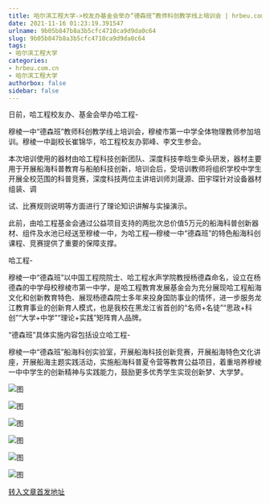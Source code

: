 ```yaml
---
title: 哈尔滨工程大学->校友办基金会举办“德森班”教师科创教学线上培训会 | hrbeu.com.cn
date: 2021-11-16 01:23:19.391547
urlname: 9b05b847b8a3b5cfc4710ca9d9da0c64
slug: 9b05b847b8a3b5cfc4710ca9d9da0c64
tags: 
- 哈尔滨工程大学
categories:
- hrbeu.com.cn
- 哈尔滨工程大学
authorbox: false
sidebar: false
---
```

日前，哈工程校友办、基金会举办哈工程-

穆棱一中“德森班”教师科创教学线上培训会，穆棱市第一中学全体物理教师参加培训。穆棱一中副校长崔锦华，哈工程校友办郭峰、李文生参会。

本次培训使用的器材由哈工程科技创新团队、深度科技李晗生牵头研发，器材主要用于开展船海科普教育与船舶科技创新，培训会后，受培训教师将组织学校中学生开展全校范围的科普竞赛，深度科技两位主讲培训师刘晟源、田宇琛针对设备器材组装、调
<!--more-->
试、比赛规则说明等方面进行了理论知识讲解与实操演示。

此前，由哈工程基金会通过公益项目支持的两批次总价值5万元的船海科普创新器材、组件及水池已经送至穆棱一中，为哈工程—穆棱一中“德森班”的特色船海科创课程、竞赛提供了重要的保障支撑。

哈工程-

穆棱一中“德森班”以中国工程院院士、哈工程水声学院教授杨德森命名，设立在杨德森的中学母校穆棱市第一中学，是哈工程教育发展基金会为充分展现哈工程船海文化和创新教育特色、展现杨德森院士多年来投身国防事业的情怀，进一步服务龙江教育事业的创新育人模式，也是我校在黑龙江省首创的“名师+名徒”“思政+科创”“大学+中学”“理论+实践”矩阵育人品牌。

“德森班”具体实施内容包括设立哈工程-

穆棱一中“德森班”船海科创实验室，开展船海科技创新竞赛，开展船海特色文化讲座，开展船海主题实践活动，实施船海科普夏令营等教育公益项目，着重培养穆棱一中中学生的创新精神与实践能力，鼓励更多优秀学生实现创新梦、大学梦。

![图](http://gongxue.cn/__local/C/3C/69/B59C47DD95977E082EAC870F01A_5A77C744_82E3.jpg)

![图](http://gongxue.cn/__local/4/2D/F9/4A88A0125F9D3C4229E236175BB_852718DC_FBD5.jpg)

![图](http://gongxue.cn/__local/2/00/D0/D20806A387FF9604D3FE7498D26_61F637CC_10D65.jpg)

![图](http://gongxue.cn/__local/3/11/14/F273B984CEF83C8B1C7C69940AE_0AFE3E9F_9D90.jpg)

![图](http://gongxue.cn/__local/8/C2/CB/6D018FB8DEF61B78D9D801B6414_288D73CC_18AEE.jpg)

![图](http://gongxue.cn/__local/4/06/F7/641E2625BD3D451CA75DDB15A5F_EFFDD1EA_E4DB.jpg)

[转入文章首发地址](http://gongxue.cn/info/1015/68817.htm)